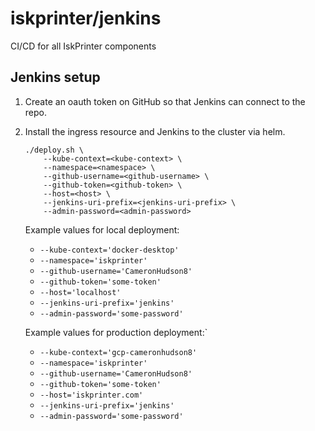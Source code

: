 # iskprinter/jenkins

CI/CD for all IskPrinter components

## Jenkins setup

1. Create an oauth token on GitHub so that Jenkins can connect to the repo.

1. Install the ingress resource and Jenkins to the cluster via helm.
    ```
    ./deploy.sh \
        --kube-context=<kube-context> \
        --namespace=<namespace> \
        --github-username=<github-username> \
        --github-token=<github-token> \
        --host=<host> \
        --jenkins-uri-prefix=<jenkins-uri-prefix> \
        --admin-password=<admin-password>
    ```
    Example values for local deployment:
    * `--kube-context='docker-desktop'`
    * `--namespace='iskprinter'`
    * `--github-username='CameronHudson8'`
    * `--github-token='some-token'`
    * `--host='localhost'`
    * `--jenkins-uri-prefix='jenkins'`
    * `--admin-password='some-password'`

    Example values for production deployment:`
    * `--kube-context='gcp-cameronhudson8'`
    * `--namespace='iskprinter'`
    * `--github-username='CameronHudson8'`
    * `--github-token='some-token'`
    * `--host='iskprinter.com'`
    * `--jenkins-uri-prefix='jenkins'`
    * `--admin-password='some-password'`
